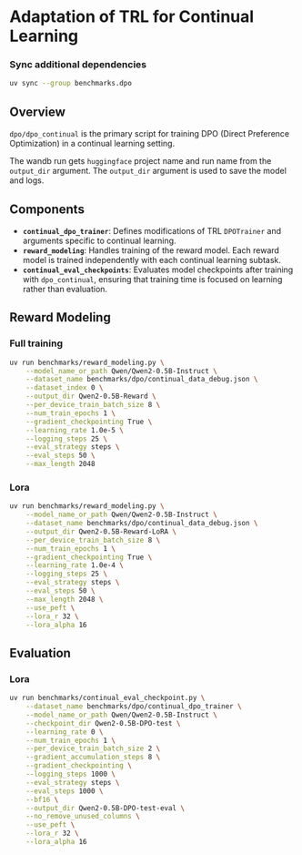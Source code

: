 # Adaptation of TRL for Continual Learning

### Sync additional dependencies

```sh
uv sync --group benchmarks.dpo
```

## Overview

`dpo/dpo_continual` is the primary script for training DPO (Direct Preference Optimization) in a continual learning setting.

The wandb run gets `huggingface` project name and run name from the `output_dir` argument. The `output_dir` argument is used to save the model and logs.

## Components

- **`continual_dpo_trainer`**: Defines modifications of TRL `DPOTrainer` and arguments specific to continual learning.
- **`reward_modeling`**: Handles training of the reward model. Each reward model is trained independently with each continual learning subtask.
- **`continual_eval_checkpoints`**: Evaluates model checkpoints after training with `dpo_continual`, ensuring that training time is focused on learning rather than evaluation.

## Reward Modeling

### Full training

```sh
uv run benchmarks/reward_modeling.py \
    --model_name_or_path Qwen/Qwen2-0.5B-Instruct \
    --dataset_name benchmarks/dpo/continual_data_debug.json \
    --dataset_index 0 \
    --output_dir Qwen2-0.5B-Reward \
    --per_device_train_batch_size 8 \
    --num_train_epochs 1 \
    --gradient_checkpointing True \
    --learning_rate 1.0e-5 \
    --logging_steps 25 \
    --eval_strategy steps \
    --eval_steps 50 \
    --max_length 2048
```

### Lora

```sh
uv run benchmarks/reward_modeling.py \
    --model_name_or_path Qwen/Qwen2-0.5B-Instruct \
    --dataset_name benchmarks/dpo/continual_data_debug.json \
    --output_dir Qwen2-0.5B-Reward-LoRA \
    --per_device_train_batch_size 8 \
    --num_train_epochs 1 \
    --gradient_checkpointing True \
    --learning_rate 1.0e-4 \
    --logging_steps 25 \
    --eval_strategy steps \
    --eval_steps 50 \
    --max_length 2048 \
    --use_peft \
    --lora_r 32 \
    --lora_alpha 16
```

## Evaluation

### Lora

```sh
uv run benchmarks/continual_eval_checkpoint.py \
    --dataset_name benchmarks/dpo/continual_dpo_trainer \
    --model_name_or_path Qwen/Qwen2-0.5B-Instruct \
    --checkpoint_dir Qwen2-0.5B-DPO-test \
    --learning_rate 0 \
    --num_train_epochs 1 \
    --per_device_train_batch_size 2 \
    --gradient_accumulation_steps 8 \
    --gradient_checkpointing \
    --logging_steps 1000 \
    --eval_strategy steps \
    --eval_steps 1000 \
    --bf16 \
    --output_dir Qwen2-0.5B-DPO-test-eval \
    --no_remove_unused_columns \
    --use_peft \
    --lora_r 32 \
    --lora_alpha 16
```
